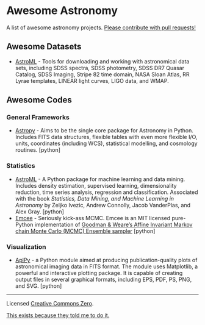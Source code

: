 # Awesome Astronomy

A list of awesome astronomy projects. [Please contribute with pull requests!](CONTRIBUTING.md)

## Awesome Datasets

- [AstroML](http://www.astroml.org/user_guide/datasets.html) - Tools for downloading and working with astronomical data sets, including SDSS spectra, SDSS photometry, SDSS DR7 Quasar Catalog, SDSS Imaging, Stripe 82 time domain, NASA Sloan Atlas, RR Lyrae templates, LINEAR light curves, LIGO data, and WMAP.

## Awesome Codes

### General Frameworks

- [Astropy](http://astropy.org) - Aims to be the single core package for Astronomy in Python. Includes FITS data structures, flexible tables with even more flexible I/O, units, coordinates (including WCS), statistical modelling, and cosmology routines. [python]

### Statistics

- [AstroML](http://www.astroml.org) - A Python package for machine learning and data mining. Includes density estimation, supervised learning, dimensionality reduction, time series analysis, regression and classification. Associated with the book *Statistics, Data Mining, and Machine Learning in Astronomy* by Zeljko Ivezic, Andrew Connolly, Jacob VanderPlas, and Alex Gray. [python]
- [Emcee](http://dan.iel.fm/emcee/current/) - Seriously kick-ass MCMC. Emcee is an MIT licensed pure-Python implementation of [Goodman & Weare’s Affine Invariant Markov chain Monte Carlo (MCMC) Ensemble sampler](http://msp.berkeley.edu/camcos/2010/5-1/p04.xhtml) [python]

### Visualization

- [AplPy](http://aplpy.github.io) - a Python module aimed at producing publication-quality plots of astronomical imaging data in FITS format. The module uses Matplotlib, a powerful and interactive plotting package. It is capable of creating output files in several graphical formats, including EPS, PDF, PS, PNG, and SVG. [python]

****

Licensed [Creative Commons Zero](LICENSE).

[This exists because they told me to do it.](https://twitter.com/exoplaneteer/status/600452917779308544)
